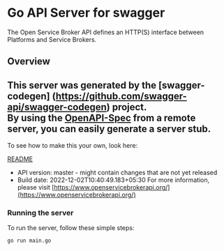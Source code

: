 # Go API Server for swagger

The Open Service Broker API defines an HTTP(S) interface between Platforms and Service Brokers.

## Overview
This server was generated by the [swagger-codegen]
(https://github.com/swagger-api/swagger-codegen) project.  
By using the [OpenAPI-Spec](https://github.com/OAI/OpenAPI-Specification) from a remote server, you can easily generate a server stub.  
-

To see how to make this your own, look here:

[README](https://github.com/swagger-api/swagger-codegen/blob/master/README.md)

- API version: master - might contain changes that are not yet released
- Build date: 2022-12-02T10:40:49.183+05:30
For more information, please visit [https://www.openservicebrokerapi.org/](https://www.openservicebrokerapi.org/)


### Running the server
To run the server, follow these simple steps:

```
go run main.go
```


